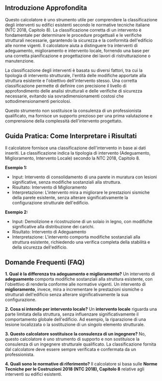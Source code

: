 ## Introduzione Approfondita
Questo calcolatore è uno strumento utile per comprendere la classificazione degli interventi su edifici esistenti secondo le normative tecniche italiane (NTC 2018, Capitolo 8).  La classificazione corretta di un intervento è fondamentale per determinare le procedure progettuali e le verifiche strutturali necessarie, garantendo la sicurezza e la conformità dell'edificio alle norme vigenti.  Il calcolatore aiuta a distinguere tra interventi di adeguamento, miglioramento e intervento locale, fornendo una base per una corretta pianificazione e progettazione dei lavori di ristrutturazione o manutenzione.

La classificazione degli interventi è basata su diversi fattori, tra cui la tipologia di intervento strutturale, l'entità delle modifiche apportate alla struttura esistente e l'obiettivo dell'intervento stesso.  Una corretta classificazione permette di definire con precisione il livello di approfondimento delle analisi strutturali e delle verifiche di sicurezza necessarie, evitando sia sovradimensionamenti costosi che sottodimensionamenti pericolosi.

Questo strumento non sostituisce la consulenza di un professionista qualificato, ma fornisce un supporto prezioso per una prima valutazione e comprensione della complessità dell'intervento progettato.

## Guida Pratica: Come Interpretare i Risultati
Il calcolatore fornisce una classificazione dell'intervento in base ai dati inseriti.  La classificazione indica la tipologia di intervento (Adeguamento, Miglioramento, Intervento Locale) secondo la NTC 2018, Capitolo 8.

**Esempio 1:**
- Input: Intervento di consolidamento di una parete in muratura con lesioni significative, senza modifiche sostanziali alla struttura.
- Risultato: Intervento di Miglioramento
- Interpretazione: L'intervento mira a migliorare le prestazioni sismiche della parete esistente, senza alterare significativamente la configurazione strutturale dell'edificio.

**Esempio 2:**
- Input:  Demolizione e ricostruzione di un solaio in legno, con modifiche significative alla distribuzione dei carichi.
- Risultato: Intervento di Adeguamento
- Interpretazione: L'intervento comporta modifiche sostanziali alla struttura esistente, richiedendo una verifica completa della stabilità e della sicurezza dell'edificio.

## Domande Frequenti (FAQ)

**1. Qual è la differenza tra adeguamento e miglioramento?**
Un intervento di **adeguamento** comporta modifiche sostanziali alla struttura esistente, con l'obiettivo di renderla conforme alle normative vigenti. Un intervento di **miglioramento**, invece, mira a incrementare le prestazioni sismiche o strutturali dell'edificio senza alterare significativamente la sua configurazione.

**2. Cosa si intende per intervento locale?**
Un **intervento locale** riguarda una parte limitata della struttura, senza influenzare significativamente il comportamento globale dell'edificio.  Ad esempio, la riparazione di una lesione localizzata o la sostituzione di un singolo elemento strutturale.

**3. Questo calcolatore sostituisce la consulenza di un ingegnere?**
No, questo calcolatore è uno strumento di supporto e non sostituisce la consulenza di un ingegnere strutturale qualificato.  La classificazione fornita dal calcolatore deve essere sempre verificata e confermata da un professionista.

**4.  Quali sono le normative di riferimento?**
Il calcolatore si basa sulle **Norme Tecniche per le Costruzioni 2018 (NTC 2018), Capitolo 8** relative agli interventi su edifici esistenti.